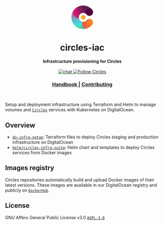 <div align="center">
	<img width="80" src="https://raw.githubusercontent.com/CirclesUBI/.github/main/assets/logo.svg" />
</div>

<h1 align="center">circles-iac</h1>

<div align="center">
 <strong>
    Infrastructure provisioning for Circles
 </strong>
</div>

<br />

<div align="center"> 
  <!-- Discourse -->
  <a href="https://aboutcircles.com/">
    <img src="https://img.shields.io/discourse/topics?server=https%3A%2F%2Faboutcircles.com%2F&style=flat-square&color=%23faad26" alt="chat" height="18"/>
  </a>
  <!-- Twitter -->
  <a href="https://twitter.com/CirclesUBI">
    <img src="https://img.shields.io/twitter/follow/circlesubi.svg?label=twitter&style=flat-square&color=%23f14d48" alt="Follow Circles" height="18">
  </a>
</div>

<div align="center">
  <h3>
    <a href="https://handbook.joincircles.net">
      Handbook
    </a>
    <span> | </span>
    <a href="https://github.com/CirclesUBI/.github/blob/main/CONTRIBUTING.md">
      Contributing
    </a>
  </h3>
</div>

<br/>

Setup and deployment infrastructure using Terraform and Helm to manage volumes and [`Circles`] services with Kubernetes on DigitalOcean.

[`Circles`]: https://joincircles.net

## Overview

* [`do-infra-setup`]: Terraform files to deploy Circles staging and production infrastructure on DigitalOcean
* [`helm/circles-infra-suite`]: Helm chart and templates to deploy Circles services from Docker images

[`do-infra-setup`]: do-infra-setup
[`helm/circles-infra-suite`]: helm/circles-infra-suite

## Images registry

Circles repositories automatically build and upload Docker images of their latest versions. These images are available in our DigitalOcean registry and publicly on [`DockerHub`].

[`DockerHub`]: https://hub.docker.com/u/joincircles

## License

GNU Affero General Public License v3.0 [`AGPL-3.0`]

[`AGPL-3.0`]: LICENSE
